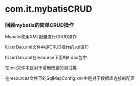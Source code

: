 # com.it.mybatisCRUD

### 回顾mybatis的简单CRUD操作

Mybatis使用XML配置进行CRUD操作

IUserDao.xml文件中是CRUD操作的sql语句

IUserDao.xml在resource下面的it.dao包中

在test文件中是对于增删改查的测试类

在resources文件下的SqlMapConfig.xml中是对于数据库连接的配置
